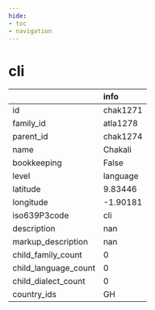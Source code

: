 ```yaml
---
hide:
- toc
- navigation
---
```

# cli
|                      | info     |
|:---------------------|:---------|
| id                   | chak1271 |
| family_id            | atla1278 |
| parent_id            | chak1274 |
| name                 | Chakali  |
| bookkeeping          | False    |
| level                | language |
| latitude             | 9.83446  |
| longitude            | -1.90181 |
| iso639P3code         | cli      |
| description          | nan      |
| markup_description   | nan      |
| child_family_count   | 0        |
| child_language_count | 0        |
| child_dialect_count  | 0        |
| country_ids          | GH       |